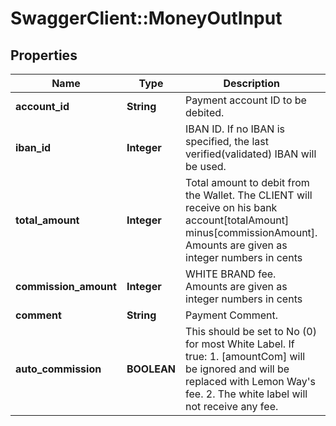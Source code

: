 # SwaggerClient::MoneyOutInput

## Properties
Name | Type | Description | Notes
------------ | ------------- | ------------- | -------------
**account_id** | **String** | Payment account ID to be debited. | 
**iban_id** | **Integer** | IBAN ID.  If no IBAN is specified, the last verified(validated) IBAN will be used. | [optional] 
**total_amount** | **Integer** | Total amount to debit from the Wallet.  The CLIENT will receive on his bank account[totalAmount] minus[commissionAmount].  Amounts are given as integer numbers in cents | [optional] 
**commission_amount** | **Integer** | WHITE BRAND fee.  Amounts are given as integer numbers in cents | [optional] 
**comment** | **String** | Payment Comment. | [optional] 
**auto_commission** | **BOOLEAN** | This should be set to No (0) for most White Label.  If true:  1. [amountCom] will be ignored and will be replaced with Lemon Way&#39;s fee.  2. The white label will not receive any fee. | 



